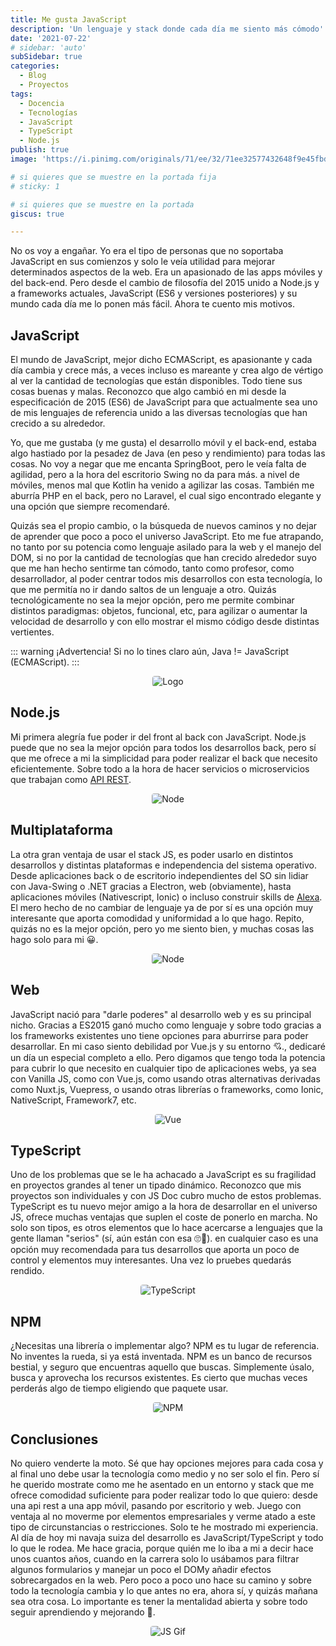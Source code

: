 ```yaml
---
title: Me gusta JavaScript
description: 'Un lenguaje y stack donde cada día me siento más cómodo'
date: '2021-07-22'
# sidebar: 'auto'
subSidebar: true
categories:
  - Blog
  - Proyectos
tags:
  - Docencia
  - Tecnologías
  - JavaScript
  - TypeScript
  - Node.js
publish: true
image: 'https://i.pinimg.com/originals/71/ee/32/71ee32577432648f9e45fbd63b2cf261.jpg'

# si quieres que se muestre en la portada fija
# sticky: 1

# si quieres que se muestre en la portada
giscus: true 

---
```

No os voy a engañar. Yo era el tipo de personas que no soportaba JavaScript en sus comienzos y solo le veía utilidad para mejorar determinados aspectos de la web. Era un apasionado de las apps móviles y del back-end. Pero desde el cambio de filosofía del 2015 unido a Node.js y a frameworks actuales, JavaScript (ES6 y versiones posteriores) y su mundo cada día me lo ponen más fácil. Ahora te cuento mis motivos.

<!-- more -->

## JavaScript         
El mundo de JavaScript, mejor dicho ECMAScript, es apasionante y cada día cambia y crece más, a veces incluso es mareante y crea algo de vértigo al ver la cantidad de tecnologías que están disponibles. Todo tiene sus cosas buenas y malas. Reconozco que algo cambió en mi desde la especificación de 2015 (ES6) de JavaScript para que actualmente sea uno de mis lenguajes de referencia unido a las diversas tecnologías que han crecido a su alrededor.

Yo, que me gustaba (y me gusta) el desarrollo móvil y el back-end, estaba algo hastiado por la pesadez de Java (en peso y rendimiento) para todas las cosas. No voy a negar que me encanta SpringBoot, pero le veía falta de agilidad, pero a la hora del escritorio Swing no da para más. a nivel de móviles, menos mal que Kotlin ha venido a agilizar las cosas. También me aburría PHP en el back, pero no Laravel, el cual sigo encontrado elegante y una opción que siempre recomendaré.

Quizás sea el propio cambio, o la búsqueda de nuevos caminos y no dejar de aprender que poco a poco el universo JavaScript. Eto me fue atrapando, no tanto por su potencia como lenguaje asilado para la web y el manejo del DOM, si no por la cantidad de tecnologías que han crecido alrededor suyo que me han hecho sentirme tan cómodo, tanto como profesor, como desarrollador, al poder centrar todos mis desarrollos con esta tecnología, lo que me permitía no ir dando saltos de un lenguaje a otro. Quizás tecnológicamente no sea la mejor opción, pero me permite combinar distintos paradigmas: objetos, funcional, etc, para agilizar o aumentar la velocidad de desarrollo y con ello mostrar el mismo código desde distintas vertientes. 

::: warning ¡Advertencia!
Si no lo tines claro aún, Java != JavaScript (ECMAScript).
:::

<p style="text-align:center;"><img loading="lazy" style="border-radius: 0.25rem;" src="https://wi.wallpapertip.com/wsimgs/83-838172_programming-javascript.jpg" alt="Logo"></p>

## Node.js        
Mi primera alegría fue poder ir del front al back con JavaScript. Node.js puede que no sea la mejor opción para todos los desarrollos back, pero sí que me ofrece a mi la simplicidad para poder realizar el back que necesito eficientemente. Sobre todo a la hora de hacer servicios o microservicios que trabajan como [API REST](https://joseluisgs.github.io/proyectos/2021-06-16-api-rest-node.html). 

<p style="text-align:center;"><img loading="lazy" style="border-radius: 0.25rem;" src="https://niixer.com/wp-content/uploads/2020/11/Node.JS-Use-Cases-Cover-Image.png" alt="Node"></p>

## Multiplataforma        
La otra gran ventaja de usar el stack JS, es poder usarlo en distintos desarrollos y distintas plataformas e independencia del sistema operativo. Desde aplicaciones back o de escritorio independientes del SO sin lidiar con Java-Swing o .NET gracias a Electron, web (obviamente), hasta aplicaciones móviles (Nativescript, Ionic) o incluso construir skills de [Alexa](https://joseluisgs.github.io/proyectos/2021-05-24-skill-informatica.html). El mero hecho de no cambiar de lenguaje ya de por sí es una opción muy interesante que aporta comodidad y uniformidad a lo que hago. Repito, quizás no es la mejor opción, pero yo me siento bien, y muchas cosas las hago solo para mi 😀.

<p style="text-align:center;"><img loading="lazy" style="border-radius: 0.25rem;" src="https://ais-10072.kxcdn.com/wp-content/uploads/2020/09/cross-platform-app-development-Company.png" alt="Node"></p>

## Web        
JavaScript nació para "darle poderes" al desarrollo web y es su principal nicho. Gracias a ES2015 ganó mucho como lenguaje y sobre todo gracias a los frameworks existentes uno tiene opciones para aburrirse para poder desarrollar. En mi caso siento debilidad por Vue.js y su entorno 💘., dedicaré un día un especial completo a ello. Pero digamos que tengo toda la potencia para cubrir lo que necesito en cualquier tipo de aplicaciones webs, ya sea con Vanilla JS, como con Vue.js, como usando otras alternativas derivadas como Nuxt.js, Vuepress, o usando otras librerías o frameworks, como Ionic, NativeScript, Framework7, etc.

<p style="text-align:center;"><img loading="lazy" style="border-radius: 0.25rem;" src="https://res.cloudinary.com/practicaldev/image/fetch/s---JfDQW_Q--/c_imagga_scale,f_auto,fl_progressive,h_900,q_auto,w_1600/https://thepracticaldev.s3.amazonaws.com/i/9ijvb8gnrf5m24e2f6br.png" alt="Vue"></p>

## TypeScript        
Uno de los problemas que se le ha achacado a JavaScript es su fragilidad en proyectos grandes al tener un tipado dinámico. Reconozco que mis proyectos son individuales y con JS Doc cubro mucho de estos problemas. TypeScript es tu nuevo mejor amigo a la hora de desarrollar en el universo JS, ofrece muchas ventajas que suplen el coste de ponerlo en marcha. No solo son tipos, es otros elementos que lo hace acercarse a lenguajes que la gente llaman "serios" (sí, aún están con esa 🙄🤔). en cualquier caso es una opción muy recomendada para tus desarrollos que aporta un poco de control y elementos muy interesantes. Una vez lo pruebes quedarás rendido.

<p style="text-align:center;"><img loading="lazy" style="border-radius: 0.25rem;" src="https://ichi.pro/assets/images/max/724/0*9-8BUiYQsCo9PYlF" alt="TypeScript"></p>

## NPM       
¿Necesitas una librería o implementar algo? NPM es tu lugar de referencia. No inventes la rueda, si ya está inventada. NPM es un banco de recursos bestial, y seguro que encuentras aquello que buscas. Simplemente úsalo, busca y aprovecha los recursos existentes. Es cierto que muchas veces perderás algo de tiempo eligiendo que paquete usar.

<p style="text-align:center;"><img loading="lazy" style="border-radius: 0.25rem;" src="https://d1fmx1rbmqrxrr.cloudfront.net/zdnet/optim/i/edit/ne/2020/01/npm-620__w630.jpg" alt="NPM"></p>

## Conclusiones   
No quiero venderte la moto. Sé que hay opciones mejores para cada cosa y al final uno debe usar la tecnología como medio y no ser solo el fin. Pero sí he querido mostrate como me he asentado en un entorno y stack que me ofrece comodidad suficiente para poder realizar todo lo que quiero: desde una api rest a una app móvil, pasando por escritorio y web. Juego con ventaja al no moverme por elementos empresariales y verme atado a este tipo de circunstancias o restricciones. Solo te he mostrado mi experiencia. Al día de hoy mi navaja suiza del desarrollo es JavaScript/TypeScript y todo lo que le rodea. Me hace gracia, porque quién me lo iba a mi a decir hace unos cuantos años, cuando en la carrera solo lo usábamos para filtrar algunos formularios y manejar un poco el DOMy añadir efectos sobrecargados en la web. Pero poco a poco uno hace su camino y sobre todo la tecnología cambia y lo que antes no era, ahora sí, y quizás mañana sea otra cosa. Lo importante es tener la mentalidad abierta y sobre todo seguir aprendiendo y mejorando 💪.

<p style="text-align:center;"><img loading="lazy" style="border-radius: 0.25rem;" src="https://soyhorizonte.com/wp-content/uploads/2020/10/JS.gif" alt="JS Gif"></p>

